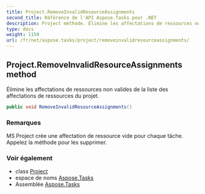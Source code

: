 ```yaml
---
title: Project.RemoveInvalidResourceAssignments
second_title: Référence de l'API Aspose.Tasks pour .NET
description: Project méthode. Élimine les affectations de ressources non valides de la liste des affectations de ressources du projet.
type: docs
weight: 1150
url: /fr/net/aspose.tasks/project/removeinvalidresourceassignments/
---
```

## Project.RemoveInvalidResourceAssignments method

Élimine les affectations de ressources non valides de la liste des affectations de ressources du projet.

```csharp
public void RemoveInvalidResourceAssignments()
```

### Remarques

MS Project crée une affectation de ressource vide pour chaque tâche. Appelez la méthode pour les supprimer.

### Voir également

* class [Project](../)
* espace de noms [Aspose.Tasks](../../project/)
* Assemblée [Aspose.Tasks](../../../)


